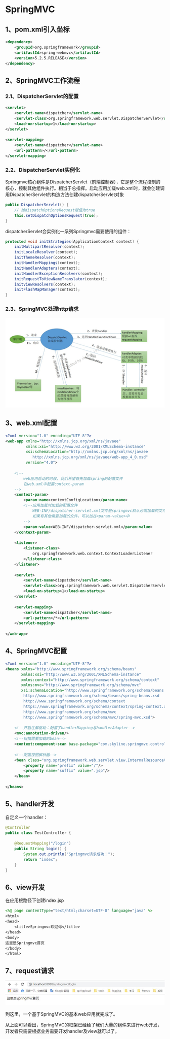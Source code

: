 # SpringMVC

## 1、pom.xml引入坐标

```xml
<dependency>
    <groupId>org.springframework</groupId>
    <artifactId>spring-webmvc</artifactId>
    <version>5.2.5.RELEASE</version>
</dependency>
```

## 2、SpringMVC工作流程

### 2.1、DispatcherServlet的配置

```xml
<servlet>
    <servlet-name>dispatcher</servlet-name>
    <servlet-class>org.springframework.web.servlet.DispatcherServlet</servlet-class>
    <load-on-startup>1</load-on-startup>
</servlet>

<servlet-mapping>
    <servlet-name>dispatcher</servlet-name>
    <url-pattern>/</url-pattern>
</servlet-mapping>
```

### 2.2、DispatcherServlet实例化

Springmvc核心组件是DispatcherServlet（前端控制器），它是整个流程控制的核心，控制其他组件执行。相当于总指挥。启动应用加载web.xml时，就会创建调用DispatcherServlet的构造方法创建dispatcherServlet对象

```java
public DispatcherServlet() {
    // 给dispatchOptionsRequest赋值为true
    this.setDispatchOptionsRequest(true);
}
```

dispatcherServlet会实例化一系列Springmvc需要使用的组件：

```java
protected void initStrategies(ApplicationContext context) {
    initMultipartResolver(context);
    initLocaleResolver(context);
    initThemeResolver(context);
    initHandlerMappings(context);
    initHandlerAdapters(context);
    initHandlerExceptionResolvers(context);
    initRequestToViewNameTranslator(context);
    initViewResolvers(context);
    initFlashMapManager(context);
}
```

### 2.3、SpringMVC处理http请求
![springmvc处理http请求流程](springmvc.png)

## 3、web.xml配置

```xml
<?xml version="1.0" encoding="UTF-8"?>
<web-app xmlns="http://xmlns.jcp.org/xml/ns/javaee"
         xmlns:xsi="http://www.w3.org/2001/XMLSchema-instance"
         xsi:schemaLocation="http://xmlns.jcp.org/xml/ns/javaee 
            http://xmlns.jcp.org/xml/ns/javaee/web-app_4_0.xsd"
         version="4.0">

    <!--
        web应用启动的时候，我们希望首先加载spring的配置文件
        在web.xml中配置context-param
    -->
    <context-param>
        <param-name>contextConfigLocation</param-name>
        <!--应用加载时加载的配置文件
			WEB-INF/dispatcher-servlet.xml文件是springmvc默认必需加载的文件
			如果有其他需要加载的文件，可以加在<param-value>中
		-->
        <param-value>WEB-INF/dispatcher-servlet.xml</param-value>
    </context-param>

    <listener>
        <listener-class>
            org.springframework.web.context.ContextLoaderListener
        </listener-class>
    </listener>

    <servlet>
        <servlet-name>dispatcher</servlet-name>
        <servlet-class>org.springframework.web.servlet.DispatcherServlet</servlet-class>
        <load-on-startup>1</load-on-startup>
    </servlet>

    <servlet-mapping>
        <servlet-name>dispatcher</servlet-name>
        <url-pattern>/*</url-pattern>
    </servlet-mapping>

</web-app>
```

## 4、SpringMVC配置

```xml
<?xml version="1.0" encoding="UTF-8"?>
<beans xmlns="http://www.springframework.org/schema/beans"
       xmlns:xsi="http://www.w3.org/2001/XMLSchema-instance"
       xmlns:context="http://www.springframework.org/schema/context"
       xmlns:mvc="http://www.springframework.org/schema/mvc"
       xsi:schemaLocation="http://www.springframework.org/schema/beans
        http://www.springframework.org/schema/beans/spring-beans.xsd
        http://www.springframework.org/schema/context
        https://www.springframework.org/schema/context/spring-context.xsd
        http://www.springframework.org/schema/mvc
        http://www.springframework.org/schema/mvc/spring-mvc.xsd">

    <!--开启注解驱动：配置了handlerMapping与handlerAdapter-->
    <mvc:annotation-driven/>
    <!--扫描需要加载的bean-->
    <context:component-scan base-package="com.skyline.springmvc.controller"/>
    
    <!--配置视图解析器-->
    <bean class="org.springframework.web.servlet.view.InternalResourceViewResolver">
        <property name="prefix" value="/"/>
        <property name="suffix" value=".jsp"/>
    </bean>

</beans>
```

## 5、handler开发

自定义一个handler：

```java
@Controller
public class TestController {

    @RequestMapping("/login")
    public String login() {
        System.out.println("Springmvc请求成功！");
        return "index";
    }
}
```

## 6、view开发

在应用根路径下创建index.jsp

```jsp
<%@ page contentType="text/html;charset=UTF-8" language="java" %>
<html>
<head>
    <title>Springmvc欢迎你</title>
</head>
<body>
这里是Springmvc首页
</body>
</html>
```

## 7、request请求

![Springmvc请求](result1.png)

到这里，一个基于SpringMVC的基本web应用就完成了。

从上面可以看出，SpringMVC的框架已经给了我们大量的组件来进行web开发，开发者只需要根据业务需要开发handler及view就可以了。
